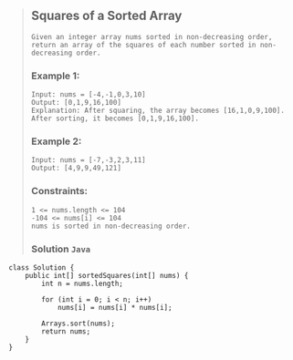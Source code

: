 >## Squares of a Sorted Array
>```
>Given an integer array nums sorted in non-decreasing order, return an array of the squares of each number sorted in non-decreasing order.
>```
>### Example 1:
>```
>Input: nums = [-4,-1,0,3,10]
>Output: [0,1,9,16,100]
>Explanation: After squaring, the array becomes [16,1,0,9,100].
>After sorting, it becomes [0,1,9,16,100].
>```
>### Example 2:
>```
>Input: nums = [-7,-3,2,3,11]
>Output: [4,9,9,49,121]
>```
>### Constraints:
>```
>1 <= nums.length <= 104
>-104 <= nums[i] <= 104
>nums is sorted in non-decreasing order.
>```
>### Solution `Java`
```
class Solution {
    public int[] sortedSquares(int[] nums) {
        int n = nums.length;

        for (int i = 0; i < n; i++)
            nums[i] = nums[i] * nums[i];

        Arrays.sort(nums);
        return nums;
    }
}
```
